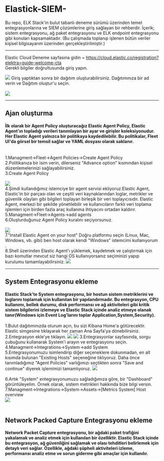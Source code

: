 # Elastick-SIEM-
Bu repo, ELK Stack'in bulut tabanlı deneme sürümü üzerinden temel entegrasyonlarına ve SIEM çözümlerine giriş sağlayan bir rehberdir. İçerik; sistem entegrasyonu, ağ paket entegrasyonu ve ELK endpoint entegrasyonu gibi konuları kapsamaktadır.
(Bu çalışmada toplanıp işlenen bütün veriler kişisel bilgisayarım üzerinden gerçekleştirilmiştir.)
<hr>

Elastic Cloud Deneme sayfasına gidin = https://cloud.elastic.co/registration?elektra=guide-welcome-cta <br>
Gerekli bilgiler doğrultusunda giriş yapın.

<img src="https://github.com/Serhatti-007/Elastick-SIEM-/blob/main/Picture/sign-up-trial.png" width="auto">
Giriş yaptıktan sonra bir dağıtım oluşturabilirsiniz. Dağıtımınıza bir ad verin ve Dağıtım oluştur'u seçin.
<br><br>
<img src="https://github.com/Serhatti-007/Elastick-SIEM-/blob/main/Picture/create-first-deployment.png" width="auto">
<hr>
<h2>Ajan oluşturma</h2>
<h4>İlk olarak bir Agent Policy oluşturacağız Elastic Agent Policy, Elastic Agent'ın topladığı verileri tanımlayan bir ayar ve girişler koleksiyonudur. Her Elastic Agent yalnızca bir politikaya kaydedilebilir. Bu politikalar, Fleet UI'da görsel bir temsil sağlar ve YAML dosyası olarak saklanır.</h4><br>
1.Managment->Fleet->Agent Policies->Create Agent Policy<br>
2.Politikanıza bir isim verin, dilerseniz "Advance option" kısmından kişisel düzenlemelerinizi sağlayabilirsiniz.<br>
3.Create Agent Policy
<br><br>
<img src="https://github.com/Serhatti-007/Elastick-SIEM-/blob/main/Picture/Fleet-agent-policy.png" width="auto"><br>
4.Şimdi kullandığımız istemciye bir agent servisi ekliyoruz.Elastic Agent, Elastic'in bir parçası olan ve çeşitli veri kaynaklarından loglar, metrikler ve güvenlik olayları gibi bilgileri toplayan birleşik bir veri toplayıcısıdır. Elastic Agent, merkezi bir şekilde yönetilebilir ve kullanıcıların farklı veri toplama işlemleri için birden fazla araç kullanma ihtiyacını ortadan kaldırır.<br>
5.Managment->Fleet->Agents->add agents<br>
6.Oluşturduğunuz Agent Policy kuralını seçiyorsunuz.<br><br>
<img src="https://github.com/Serhatti-007/Elastick-SIEM-/blob/main/Picture/add-agents.png" width="auto"><br>
7."Install Elastic Agent on your host" Doğru platformu seçin (Linux, Mac, Windows, vb. gibi) ben host olarak kendi "Windows" istemcimi kullanıyorum .<br>
8.Shell üzerinden Elastic Agent'ı yüklemek, kaydetmek ve çalıştırmak için bazı komutlar mevcut siz hangi OS kullanıyorsanız seçiminizi yapıp kurulumu tamamlayabilirsiniz.
<img src="https://github.com/Serhatti-007/Elastick-SIEM-/blob/main/Picture/add-agent-host.png" width="auto"><br>

<hr>
<h2>System Entegrasyonu ekleme</h2>
<h4>Elastic Stack'te System entegrasyonu, bir hostun sistem metriklerini ve loglarını toplamak için kullanılan bir yapılandırmadır. Bu entegrasyon, CPU kullanımı, bellek durumu, disk performansı ve ağ aktiviteleri gibi kritik sistem bilgilerini izlemeye ve Elastic Stack içinde analiz etmeye olanak tanır(Windows için Event Log'larını toplar Application,System,Security).</h4>
1.Bulut dağıtımınızda oturum açın, bu sizi Kibana Home'a götürecektir. Elastic simgesine tıklayarak her zaman Ana Sayfa'ya dönebilirsiniz.
2.Entegrasyon ekle'ye tıklayın.
<img src="https://github.com/Serhatti-007/Elastick-SIEM-/blob/main/Picture/home-page.png" width="auto">

<img src="https://github.com/Serhatti-007/Elastick-SIEM-/blob/main/Picture/system-integration.png" width="auto">
3.Entegrasyonlar sayfasında, sorgu çubuğunu kullanarak System'i arayın ve entegrasyonu seçin.<br>
4.Managment->Integrations->System->add System<br>
5.Entegrasyonumuzu isimlendirip diğer seçeneklere dokunmadan, en alt kısımda bulunan "Existing Hosts" seçeneğine tıklıyoruz. Daha önce tanımladığımız "Agent Policies" varlığımızı seçtikten sonra "Save and continue" diyerek işlemimizi tamamlıyoruz.
<img src="https://github.com/Serhatti-007/Elastick-SIEM-/blob/main/Picture/system-integration-add.png" width="auto"><br><br>
6.Artık "System" entegrasyonumuzu sağladığımıza göre, bir "Dashboard" görüntüleyelim. Örnek olarak, sistem metrikleri hakkında bize bilgi versin.<br>
7.Managment->Integrations->System->Assets->[Metrics System] Host overview<br>
<img src="https://github.com/Serhatti-007/Elastick-SIEM-/blob/main/Picture/system-host-overview.png" width="auto"><br><br>
<h2>Network Packed Capture Entegrasyonu ekleme</h2>
<h4>Network Packet Capture entegrasyonu, bir ağdaki paket trafiğini yakalamak ve analiz etmek için kullanılan bir özelliktir. Elastic Stack içinde bu entegrasyon, ağ güvenliğini sağlamak ve olası tehditleri belirlemek için detaylı veri sağlar. Özellikle, ağdaki şüpheli aktiviteleri izleme, performansı analiz etme ve sorun giderme gibi amaçlar için kullanılır.</h4>

